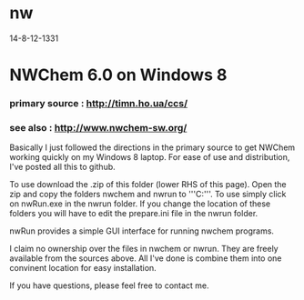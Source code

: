 nw
==

14-8-12-1331



# NWChem 6.0  on  Windows 8

### primary source : http://timn.ho.ua/ccs/
### see also : http://www.nwchem-sw.org/

Basically I just followed the directions in the primary source to get NWChem working quickly on my Windows 8 laptop.  For ease of use and 
distribution, I've posted all this to github.

To use download the .zip of this folder (lower RHS of this page).  Open the zip and copy the folders nwchem and nwrun to '''C:\'''.  To use 
simply click on nwRun.exe in the nwrun folder.  If you change the location of these folders you will have to edit the prepare.ini file in 
the nwrun folder.

nwRun provides a simple GUI interface for running nwchem programs.

I claim no ownership over the files in nwchem or nwrun.  They are freely available from the sources above.  All I've done is combine them 
into one convinent location for easy installation.


If you have questions, please feel free to contact me.  
